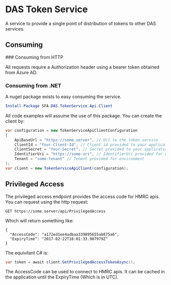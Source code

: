 # DAS Token Service

A service to provide a single point of distribution of tokens to other DAS services.

## Consuming

### Consuming from HTTP

All requests require a Authorization header using a bearer token obtained from Azure AD.

### Consuming from .NET

A nuget package exists to easy consuming the service.

```powershell
Install-Package SFA.DAS.TokenService.Api.Client
```

All code examples will assume the use of this package. You can create the client by:

```csharp
var configuration = new TokenServiceApiClientConfiguration
{
    ApiBaseUrl = "https://some.server", // Url to the token service
    ClientId = "Your-Client-Id", // Client id provided to your application
    ClientSecret = "Your-Secret", // Secret provided to your application
    IdentifierUri = "https://some-uri", // IdentifierUri provided for environment
    Tenant = "some-tenant" // Tenent provided for environment
};
var client = new TokenServiceApiClient(configuration);
```


## Privileged Access

The privileged access endpoint provides the access code for HMRC apis. You can request using the http request:
```
GET https://some.server/api/PrivilegedAccess
```

Which will return something like:
```
{
  "AccessCode": "a172ed1ee4adbaa339895655ab875a6",
  "ExpiryTime": "2017-02-22T18:01:33.907979Z"
}
```

The equivilant C# is:
```csharp
var token = await client.GetPrivilegedAccessTokenAsync();
```

The AccessCode can be used to connect to HMRC apis. It can be cached in the application until the ExpiryTime (Which is in UTC).